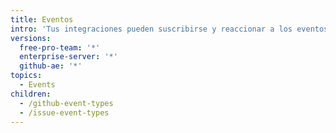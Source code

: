 ```yaml
---
title: Eventos
intro: 'Tus integraciones pueden suscribirse y reaccionar a los eventos en {% data variables.product.prodname_dotcom %}.'
versions:
  free-pro-team: '*'
  enterprise-server: '*'
  github-ae: '*'
topics:
  - Events
children:
  - /github-event-types
  - /issue-event-types
---
```


